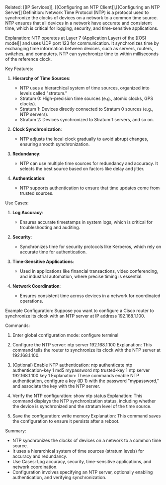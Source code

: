 Related: [[IP Services]], [[Configuring an NTP Client]],[[Configuring an NTP Server]]
Definition:
Network Time Protocol (NTP) is a protocol used to synchronize the clocks of devices on a network to a common time source. NTP ensures that all devices in a network have accurate and consistent time, which is critical for logging, security, and time-sensitive applications.

Explanation:
NTP operates at Layer 7 (Application Layer) of the [[OSI model]] and uses UDP port 123 for communication. It synchronizes time by exchanging time information between devices, such as servers, routers, switches, and computers. NTP can synchronize time to within milliseconds of the reference clock.

Key Features:
1. **Hierarchy of Time Sources**:
   - NTP uses a hierarchical system of time sources, organized into levels called "stratum."
   - Stratum 0: High-precision time sources (e.g., atomic clocks, GPS clocks).
   - Stratum 1: Devices directly connected to Stratum 0 sources (e.g., NTP servers).
   - Stratum 2: Devices synchronized to Stratum 1 servers, and so on.

2. **Clock Synchronization**:
   - NTP adjusts the local clock gradually to avoid abrupt changes, ensuring smooth synchronization.

3. **Redundancy**:
   - NTP can use multiple time sources for redundancy and accuracy. It selects the best source based on factors like delay and jitter.

4. **Authentication**:
   - NTP supports authentication to ensure that time updates come from trusted sources.

Use Cases:
1. **Log Accuracy**:
   - Ensures accurate timestamps in system logs, which is critical for troubleshooting and auditing.

2. **Security**:
   - Synchronizes time for security protocols like Kerberos, which rely on accurate time for authentication.

3. **Time-Sensitive Applications**:
   - Used in applications like financial transactions, video conferencing, and industrial automation, where precise timing is essential.

4. **Network Coordination**:
   - Ensures consistent time across devices in a network for coordinated operations.

Example Configuration:
Suppose you want to configure a Cisco router to synchronize its clock with an NTP server at IP address 192.168.1.100.

Commands:
1. Enter global configuration mode:
   configure terminal

2. Configure the NTP server:
   ntp server 192.168.1.100
   Explanation:
   This command tells the router to synchronize its clock with the NTP server at 192.168.1.100.

3. (Optional) Enable NTP authentication:
   ntp authenticate
   ntp authentication-key 1 md5 mypassword
   ntp trusted-key 1
   ntp server 192.168.1.100 key 1
   Explanation:
   These commands enable NTP authentication, configure a key (ID 1) with the password "mypassword," and associate the key with the NTP server.

4. Verify the NTP configuration:
   show ntp status
   Explanation:
   This command displays the NTP synchronization status, including whether the device is synchronized and the stratum level of the time source.

5. Save the configuration:
   write memory
   Explanation:
   This command saves the configuration to ensure it persists after a reboot.

Summary:
- NTP synchronizes the clocks of devices on a network to a common time source.
- It uses a hierarchical system of time sources (stratum levels) for accuracy and redundancy.
- Use Cases: Log accuracy, security, time-sensitive applications, and network coordination.
- Configuration involves specifying an NTP server, optionally enabling authentication, and verifying synchronization.